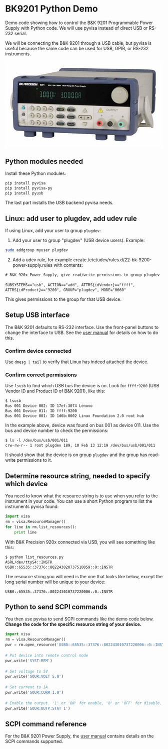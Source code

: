 # BK9201 Python Demo

Demo code showing how to control the B&K 9201 Programmable Power Supply with Python code.
We will use pyvisa instead of direct USB or RS-232 serial.

We will be connecting the B&K 9201 through a USB cable, but pyvisa is useful because the
same code can be used for USB, GPIB, or RS-232 instruments.

![B&K 9201](BK_9201_Power_Supply.jpeg)

## Python modules needed

Install these Python modules:

    pip install pyvisa
    pip install pyvisa-py
    pip install pyusb

The last part installs the USB backend pyvisa needs.

## Linux: add user to plugdev, add udev rule

If using Linux, add your user to group `plugdev`:

1. Add your user to group "plugdev" (USB device users). Example:

```bash
sudo addgroup myuser plugdev
```

2. Add a udev rule, for example create /etc/udev/rules.d/22-bk-9200-power-supply.rules with contents:

```
# B&K 920x Power Supply, give read/write permissions to group plugdev

SUBSYSTEMS=="usb", ACTION=="add", ATTRS{idVendor}=="ffff", ATTRS{idProduct}=="9200", GROUP="plugdev", MODE="0660"
```
This gives permissions to the group for that USB device.

## Setup USB interface

The B&K 9201 defaults to RS-232 interface. Use the front-panel buttons to change the
interface to USB. See the [user manual](https://bkpmedia.s3.amazonaws.com/downloads/manuals/en-us/9200_Series_manual.pdf)
for details on how to do this.

### Confirm device connected

Use `dmesg | tail` to verify that Linux has indeed attached the device.

### Confirm correct permissions

Use `lsusb` to find which USB bus the device is on. Look for `ffff:9200` (USB Vendor ID and 
Product ID of B&K 9201), like this:

```
$ lsusb
Bus 001 Device 002: ID 17ef:3074 Lenovo 
Bus 001 Device 011: ID ffff:9200
Bus 001 Device 001: ID 1d6b:0002 Linux Foundation 2.0 root hub
```

In the example above, device was found on bus 001 as device 011. Use the bus and device
number to check the permissions:

```
$ ls -l /dev/bus/usb/001/011
crw-rw-r-- 1 root plugdev 189, 10 Feb 13 12:19 /dev/bus/usb/001/011
```

It should show that the device is on group `plugdev` and the group has 
read-write permissions to it.

## Determine resource string, needed to specify which device

You need to know what the resource string is to use when you refer to 
the instrument in your code. You can use a short Python program to list
the instruments pyvisa found:

```python
import visa
rm = visa.ResourceManager()
for line in rm.list_resources():
    print line
```

With B&K Precision 920x connected via USB, you will see something like this:

```
$ python list_resources.py 
ASRL/dev/ttyS4::INSTR
USB0::65535::37376::802243020737510059::0::INSTR
```

The resource string you will need is the one that looks like below, except the long
serial number will be unique to your device:

    USB0::65535::37376::802243010737220006::0::INSTR

## Python to send SCPI commands

You then use pyvisa to send SCPI commands like the demo code below. **Change the code for
the specific resource string of your device.**

```python
import visa
rm = visa.ResourceManager()
pwr = rm.open_resource('USB0::65535::37376::802243010737220006::0::INSTR')

# Put device into remote control mode
pwr.write('SYST:REM')

# Set voltage to 5V
pwr.write('SOUR:VOLT 5.0')

# Set current to 1A
pwr.write('SOUR:CURR 1.0')

# Enable the output. '1' or 'ON' for enable, '0' or 'OFF' for disable.
pwr.write('SOUR:OUTP:STAT 1')
```

## SCPI command reference

For the B&K 9201 Power Supply, the [user manual](https://bkpmedia.s3.amazonaws.com/downloads/manuals/en-us/9200_Series_manual.pdf)
contains details on the SCPI commands supported.

